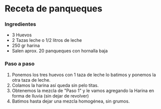 # Receta de panqueques

### Ingredientes

* 3 Huevos
* 2 Tazas leche o 1/2 litros de leche
* 250 gr harina
* Salen aprox. 20 panqueques con hornalla baja

### Paso a paso

1. Ponemos los tres huevos con 1 taza de leche lo batimos y ponemos la otra taza de leche.
2. Colamos la harina así queda sin pelo titas.
3. Obtenemos la mezcla de "Paso 1" y le vamos agregando la Harina en forma de lluvia (sin dejar de revolver)
4. Batimos hasta dejar una mezcla homogénea, sin grumos.
